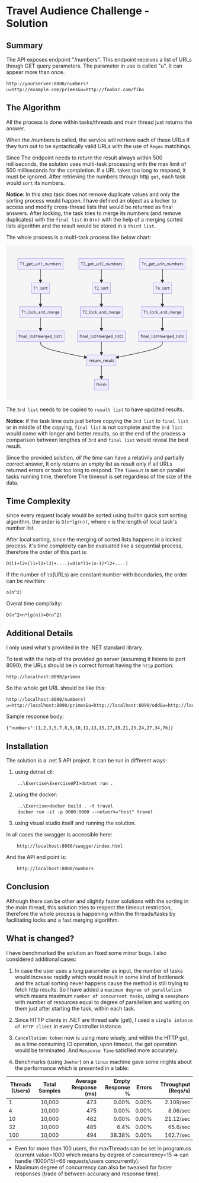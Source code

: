 Travel Audience Challenge - Solution
============================

Summary
----

The API exposes endpoint "/numbers". This endpoint receives a list of URLs 
though GET query parameters. The parameter in use is called "u". It can appear 
more than once.

	http://yourserver:8080/numbers?u=http://example.com/primes&u=http://foobar.com/fibo
The Algorithm
-----
All the process is done within tasks/threads and main thread just returns the answer.

When the /numbers is called, the service will retrieve each of these URLs if 
they turn out to be syntactically valid URLs with the use of `Regex` matchings.


Since The endpoint needs to return the result always 
within 500 milliseconds, the solution uses multi-task processing with the max limit of 500 milliseconds for the completion. If a URL takes too long to respond, it must be ignored.
 After retrieving the numbers through http `get`, each task would `sort` its numbers.

**Notice**: In this step task does not remove duplicate values and only the sorting process would happen.
I have defined an object as a locker to access and modify cross-thread lists that would be returned as final answers. 
After locking, the task tries to merge its numbers (and remove duplicates) with the `final list` in `O(n)` with the help of a merging sorted lists algorithm and the result would be stored in a `third list`.

The whole process is a multi-task process like below chart:

![alt text](https://raw.githubusercontent.com/Dowlatabadi/Travel/master/Exercise/Capture.PNG)

The `3rd list` needs to be copied to `result list` to have updated results.

**Notice**: if the task time outs just before copying the `3rd list` to `final list` or in middle of the copying, `final list` is not complete and the `3rd list` would come with longer and better results, so at the end of the process a comparison between lengthes of `3rd` and `final list` would reveal the best result.



Since the provided solution, *all the time* can have a relativily and partially correct answer, It only returns an empty list as result only if all URLs returned errors or took too long to respond.
The `Timeout` is set on parallel tasks running time, therefore The timeout is set regardless of 
the size of the data.





Time Complexity
---------------------
since every request localy would be sorted using builtin quick sort sorting algorithm, the order is `O(n*lg(n))`, where `n` is the length of local task's number list. 


After local sorting, since the merging of sorted lists happens in a locked process. it's time complexity can be evaluated like a sequential process, therefore the order of this part is:
    
    O(l1+l2+(l1+l2+l3)+....)=O(n*l1+(n-1)*l2+....)

If the number of `l`s(URLs) are constant number with boundaries, the order can be rewitten:

    o(n^2)

Overal time complixity:

    O(n^2+n*lg(n))=O(n^2)


Additional Details
---------------------

I only used what's provided in the .NET 
standard library. 

To test with the help of the provided go server (assuming it listens to port 8090), the URLs should be in correct format having the `http` portion:

    http://localhost:8090/primes

So the whole get URL should be like this:

    http://localhost:8080/numbers?u=http://localhost:8090/primes&u=http://localhost:8090/odd&u=http://localhost:8090/rand&u=http://localhost:8090/fibo

Sample response body:

    {"numbers":[1,2,3,5,7,8,9,10,11,13,15,17,19,21,23,24,27,34,76]}

Installation
--------
The solution is a .net 5 API project. It can be run in different ways:

1. using dotnet cli: 
 
        ..\Exercise\ExerciseAPI>dotnet run .
2. using the docker:
  
        ..\Exercise>docker build . -t travel
        docker run -it -p 8080:8080 --network="host" travel
3. using visual studio itself and running the solution.

In all cases the swagger is accessible here:

        http://localhost:8080/swagger/index.html
    
And the API end point is:

        http://localhost:8080/numbers

  
Conclusion
--------

 Although there can be other and slightly faster solutions with the sorting in the main thread, this solution tries to respect the timeout restriction, therefore the whole process is happening within the threads/tasks by facilitating locks and a fast merging algorithm.


 What is changed?
 ---------

 I have benchmarked the solution an fixed some minor bugs. I also considered additional cases:

 1. In case the user uses a long parameter as input, the number of tasks would increase rapidly which would result in some kind of bottleneck and the actual sorting never happens cause the method is still trying to fetch http results.
 So I have added a `maximum degree of parallelism` which means maximum `number of concurrent tasks`, using a `semaphore` with number of resources equal to degree of parallelism and waiting on them just after starting the task, within each task.

 2. Since HTTP clients in .NET are thread safe (get), I used a `single intance of HTTP client` in every Controller instance.

 3. `Cancellation token` now is using more wisely, and within the HTTP get, as a time consuming IO operation, upon timeout, the get operation would be terminated. And `Response Time` satisfied more accurately.

 4. Benchmarks (using `Jmeter`) on a `linux` machine gave some inights about the performance which is presented in a table:

   | Threads (Users)  |  Total Samples  | Average Response (ms)        | Empty Response %          | Errors  | Throughput (Reqs/s)  | 
| ------------- |:-------------:| -----:|-----:| -----:|-----:|
| 1      | 10,000 | 473 | 0.00% | 0.00% | 2.109/sec |
| 4     | 10,000   | 475 | 0.00% | 0.00% | 8.06/sec |
| 10 | 10,000      | 482 | 0.00% | 0.00% | 21.12/sec |
| 32 | 10,000      | 485 | 6.4% | 0.00% | 65.6/sec |
| 100 | 10,000      | 494 | 38.38% | 0.00% | 162.7/sec |

- Even for more than 100 users, the maxThreads can be set in program.cs (current value=1000 which means by degree of concurrency=15 => can handle (1000/15)=66 requests/users concurrently).
- Maximum degree of concurrency can also be tweaked for faster responses (trade of between accuracy and response time).





